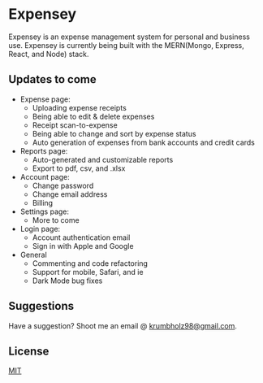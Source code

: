 # Expensey
Expensey is an expense management system for personal and business use. Expensey is currently being built with the MERN(Mongo, Express, React, and Node) stack.

## Updates to come
 * Expense page:
   * Uploading expense receipts
   * Being able to edit & delete expenses
   * Receipt scan-to-expense
   * Being able to change and sort by expense status
   * Auto generation of expenses from bank accounts and credit cards
 * Reports page:
   * Auto-generated and customizable reports
   * Export to pdf, csv, and .xlsx
 * Account page:
   * Change password
   * Change email address
   * Billing
 * Settings page:
   * More to come
 * Login page:
   * Account authentication email
   * Sign in with Apple and Google
 * General
    * Commenting and code refactoring
    * Support for mobile, Safari,  and ie
    * Dark Mode bug fixes

## Suggestions
Have a suggestion? Shoot me an email @ krumbholz98@gmail.com.

## License
[MIT](https://choosealicense.com/licenses/mit/)
